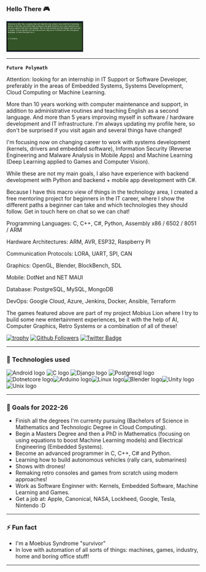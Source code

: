 ### Hello There :video_game:

<img alt="Elf" width="200px" src=img/elftale1.gif/>

---

**`Future Polymath`**

Attention: looking for an internship in IT Support or Software Developer, preferably in the areas of Embedded Systems, Systems Development, Cloud Computing or Machine Learning.

More than 10 years working with computer maintenance and support, in addition to administrative routines and teaching English as a second language. And more than 5 years improving myself in software / hardware development and IT infrastructure. I'm always updating my profile here, so don't be surprised if you visit again and several things have changed! 

I'm focusing now on changing career to work with systems development (kernels, drivers and embedded software), Information Security (Reverse Engineering and Malware Analysis in Mobile Apps) and Machine Learning (Deep Learning applied to Games and Computer Vision).

While these are not my main goals, I also have experience with backend development with Python and backend + mobile app development with C#.

Because I have this macro view of things in the technology area, I created a free mentoring project for beginners in the IT career, where I show the different paths a beginner can take and which technologies they should follow. Get in touch here on chat so we can chat!

Programming Languages: C, C++, C#, Python, Assembly x86 / 6502 / 8051 / ARM

Hardware Architectures: ARM, AVR, ESP32, Raspberry PI

Communication Protocols: LORA, UART, SPI, CAN
 
Graphics: OpenGL, Blender, BlockBench, SDL

Mobile: DotNet and NET MAUI

Database: PostgreSQL, MySQL, MongoDB

DevOps: Google Cloud, Azure, Jenkins, Docker, Ansible, Terraform

The games featured above are part of my project Mobius Lion where I try to build some new entertainment experiences, be it with the help of AI, Computer Graphics, Retro Systems or a combination of all of these! 

[![trophy](https://github-profile-trophy.vercel.app/?username=victornas91)](https://github.com/ryo-ma/github-profile-trophy)
[![Github Followers](https://img.shields.io/github/followers/victornas91?color=06d6a0&label=Github%20Followers&style=for-the-badge)](https://github.com/victornas91?tab=followers)
[![Twitter Badge](https://img.shields.io/badge/-Twitter-1877f2?style=flat-square&logo=twitter&logoColor=white&link=https://twitter.com/IT_Victor91/)](https://twitter.com/IT_Victor91/)

---

### 🧰 Technologies used

<img src="https://github.com/victornas91/devicon/blob/master/icons/android/android-plain.svg" alt="Android logo" width="50" height="50" /> <img src="https://github.com/victornas91/devicon/blob/master/icons/c/c-plain.svg" alt="C logo" width="50" height="50" /> <img 
src="https://github.com/victornas91/devicon/blob/master/icons/django/django-plain.svg" alt="Django logo" width="50" height="50" /> <img 
src="https://github.com/victornas91/devicon/blob/master/icons/postgresql/postgresql-plain.svg" alt="Postgresql logo" width="50" height="50" /><img src="https://github.com/victornas91/devicon/blob/master/icons/dotnetcore/dotnetcore-plain.svg" alt="Dotnetcore logo" width="50" height="50" /><img src="https://github.com/victornas91/devicon/blob/master/icons/arduino/arduino-plain.svg" alt="Arduino logo" width="50" height="50" /><img src="https://github.com/victornas91/devicon/blob/master/icons/linux/linux-plain.svg" alt="Linux logo" width="50" height="50" /><img src="https://github.com/victornas91/devicon/blob/master/icons/blender/blender-original.svg" alt="Blender logo" width="50" height="50" /><img src="https://github.com/victornas91/devicon/blob/master/icons/unity/unity-original.svg" alt="Unity logo" width="50" height="50" /><img src="https://github.com/victornas91/devicon/blob/master/icons/unix/unix-original.svg" alt="Unix logo" width="50" height="50" />

---

### 🔭 Goals for 2022-26
- Finish all the degrees I'm currenty pursuing (Bachelors of Science in Mathematics and Technologic Degree in Cloud Computing).
- Begin a Masters Degree and then a PhD in Mathematics (focusing on using equations to boost Machine Learning models) and Electrical Engineering (Embedded Systems).
- Become an advanced programmer in C, C++, C# and Python.
- Learning how to build autonomous vehicles (rally cars, submarines)
- Shows with drones!
- Remaking retro consoles and games from scratch using modern approaches!
- Work as Software Enginner with: Kernels, Embedded Software, Machine Learning and Games. 
- Get a job at: Apple, Canonical, NASA, Lockheed, Google, Tesla, Nintendo :D  

---

### ⚡ Fun fact
- I'm a Moebius Syndrome "survivor"
- In love with automation of all sorts of things: machines, games, industry, home and boring office stuff!  

---
